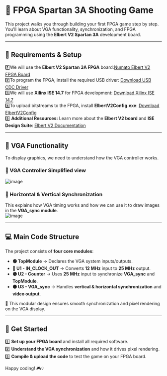 # 🎯 FPGA Spartan 3A Shooting Game  

This project walks you through building your first FPGA game step by step. You'll learn about VGA functionality, synchronization, and FPGA programming using the **Elbert V2 Spartan 3A** development board.  

---

## 🔧 Requirements & Setup  
1️⃣We will use the **Elbert V2 Spartan 3A FPGA** board:[Numato Elbert V2 FPGA Board](https://numato.com/product/elbert-v2-spartan-3a-fpga-development-board)    
2️⃣To program the FPGA, install the required USB driver: [Download USB CDC Driver](https://productdata.numato.com/assets/downloads/common/numato_lab_usb_cdc_driver.zip)    
3️⃣We will use **Xilinx ISE 14.7** for FPGA development: [Download Xilinx ISE 14.7](https://www.xilinx.com/member/forms/download/xef.html?filename=Xilinx_ISE_S6_Win10_14.7_ISE_VMs_0206_1.zip)  
4️⃣To upload bitstreams to the FPGA, install **ElbertV2Config.exe**: [Download ElbertV2Config](https://productdata.numato.com/assets/downloads/fpga/elbertv2/ElbertV2Config.exe)  
5️⃣ **Additional Resources:** Learn more about the **Elbert V2 board** and **ISE Design Suite**: [Elbert V2 Documentation](https://docs.numato.com/doc/elbert-v2-spartan-3a-fpga-development-board/)  

---

## 🎨 VGA Functionality  

To display graphics, we need to understand how the VGA controller works.  

### 📌 VGA Controller Simplified view  
![image](https://github.com/user-attachments/assets/e7333760-7048-4121-a9a6-636c664ee5b6)
 
### 📌 Horizontal & Vertical Synchronization  
This explains how VGA timing works and how we can use it to draw images in the **VGA_sync module**.  
![image](https://github.com/user-attachments/assets/6dad003c-cafb-440d-9191-594125f6ebbd)

---

## 💻 Main Code Structure  

The project consists of **four core modules**:  
- **🟢 TopModule** → Declares the VGA system inputs/outputs.  
- **🔵 U1 - IN_CLOCK_OUT** → Converts **12 MHz** input to **25 MHz** output.  
- **🟣 U2 - Counter** → Uses **25 MHz** input to synchronize **VGA_sync** and **TopModule**.  
- **🟠 U3 - VGA_sync** → Handles **vertical & horizontal synchronization** and **video output**.  

📌 This modular design ensures smooth synchronization and pixel rendering on the VGA display.  

---

## 🚀 Get Started  

1️⃣ **Set up your FPGA board** and install all required software.  
2️⃣ **Understand the VGA synchronization** and how it drives pixel rendering.  
3️⃣ **Compile & upload the code** to test the game on your FPGA board.  

Happy coding! 🎮💡 
